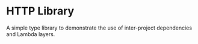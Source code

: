 # HTTP Library

A simple type library to demonstrate the use of inter-project dependencies and
Lambda layers.

